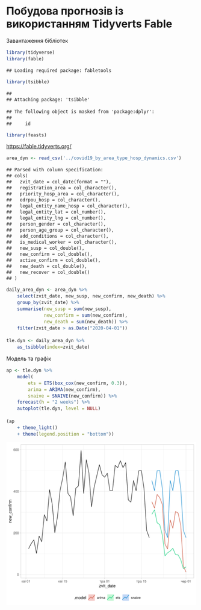 Побудова прогнозів із використанням Tidyverts Fable
================

Завантаження бібліотек

``` r
library(tidyverse)
library(fable)
```

    ## Loading required package: fabletools

``` r
library(tsibble)
```

    ## 
    ## Attaching package: 'tsibble'

    ## The following object is masked from 'package:dplyr':
    ## 
    ##     id

``` r
library(feasts)
```

<https://fable.tidyverts.org/>

``` r
area_dyn <- read_csv('../covid19_by_area_type_hosp_dynamics.csv')
```

    ## Parsed with column specification:
    ## cols(
    ##   zvit_date = col_date(format = ""),
    ##   registration_area = col_character(),
    ##   priority_hosp_area = col_character(),
    ##   edrpou_hosp = col_character(),
    ##   legal_entity_name_hosp = col_character(),
    ##   legal_entity_lat = col_number(),
    ##   legal_entity_lng = col_number(),
    ##   person_gender = col_character(),
    ##   person_age_group = col_character(),
    ##   add_conditions = col_character(),
    ##   is_medical_worker = col_character(),
    ##   new_susp = col_double(),
    ##   new_confirm = col_double(),
    ##   active_confirm = col_double(),
    ##   new_death = col_double(),
    ##   new_recover = col_double()
    ## )

``` r
daily_area_dyn <- area_dyn %>%
    select(zvit_date, new_susp, new_confirm, new_death) %>%
    group_by(zvit_date) %>%
    summarise(new_susp = sum(new_susp),
              new_confirm = sum(new_confirm),
              new_death = sum(new_death)) %>%
    filter(zvit_date > as.Date("2020-04-01"))

tle.dyn <- daily_area_dyn %>%
    as_tsibble(index=zvit_date)
```

Модель та графік

``` r
ap <- tle.dyn %>%
    model(
        ets = ETS(box_cox(new_confirm, 0.3)),
        arima = ARIMA(new_confirm),
        snaive = SNAIVE(new_confirm)) %>%
    forecast(h = "2 weeks") %>%
    autoplot(tle.dyn, level = NULL)

(ap
    + theme_light()
    + theme(legend.position = "bottom"))
```

<img src="fig_forecast_fable/autoplot-1.png" width="672" />
